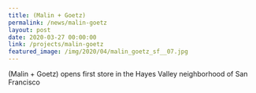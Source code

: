 ```yaml
---
title: (Malin + Goetz)
permalink: /news/malin-goetz
layout: post
date: 2020-03-27 00:00:00
link: /projects/malin-goetz
featured_image: /img/2020/04/malin_goetz_sf__07.jpg
---
```


(Malin + Goetz) opens first store in the Hayes Valley neighborhood of San Francisco

